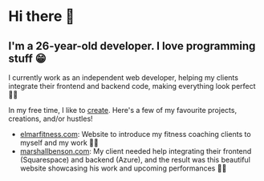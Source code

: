 <!--
**miguelaram2016/miguelaram2016** is a ✨ _special_ ✨ repository because its `README.md` (this file) appears on your GitHub profile.

Here are some ideas to get you started:

- 🔭 I’m currently working on ...
- 🌱 I’m currently learning ...
- 👯 I’m looking to collaborate on ...
- 🤔 I’m looking for help with ...
- 💬 Ask me about ...
- 📫 How to reach me: ...
- 😄 Pronouns: ...
- ⚡ Fun fact: ...
-->


# Hi there 👋

## I'm a 26-year-old developer. I love programming stuff 😁

I currently work as an independent web developer, helping my clients integrate their frontend and backend code, making everything look perfect 👌🏼

In my free time, I like to [create](https://mig.is-a.dev). Here's a few of my favourite projects, creations, and/or hustles!

- [elmarfitness.com](https://www.elmarfitness.com): Website to introduce my fitness coaching clients to myself and my work 💪🏼
- [marshallbenson.com](https://www.marshallbenson.com): My client needed help integrating their frontend (Squarespace) and backend (Azure), and the result was this beautiful website showcasing his work and upcoming performances 🤘🏼


